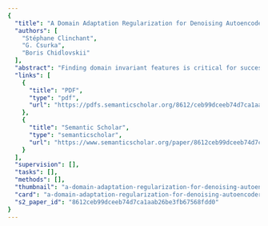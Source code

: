 ```yaml
---
{
  "title": "A Domain Adaptation Regularization for Denoising Autoencoders",
  "authors": [
    "Stéphane Clinchant",
    "G. Csurka",
    "Boris Chidlovskii"
  ],
  "abstract": "Finding domain invariant features is critical for successful domain adaptation and transfer learning. However, in the case of unsupervised adaptation, there is a significant risk of overfitting on source training data. Recently, a regularization for domain adaptation was proposed for deep models by (Ganin and Lempitsky, 2015). We build on their work by suggesting a more appropriate regularization for denoising autoencoders. Our model remains unsupervised and can be computed in a closed form. On standard text classification adaptation tasks, our approach yields the state of the art results, with an important reduction of the learning cost.",
  "links": [
    {
      "title": "PDF",
      "type": "pdf",
      "url": "https://pdfs.semanticscholar.org/8612/ceb99dceeb74d7ca1aab26be3fb67568fdd0.pdf"
    },
    {
      "title": "Semantic Scholar",
      "type": "semanticscholar",
      "url": "https://www.semanticscholar.org/paper/8612ceb99dceeb74d7ca1aab26be3fb67568fdd0"
    }
  ],
  "supervision": [],
  "tasks": [],
  "methods": [],
  "thumbnail": "a-domain-adaptation-regularization-for-denoising-autoencoders-thumb.jpg",
  "card": "a-domain-adaptation-regularization-for-denoising-autoencoders-card.jpg",
  "s2_paper_id": "8612ceb99dceeb74d7ca1aab26be3fb67568fdd0"
}
---
```


